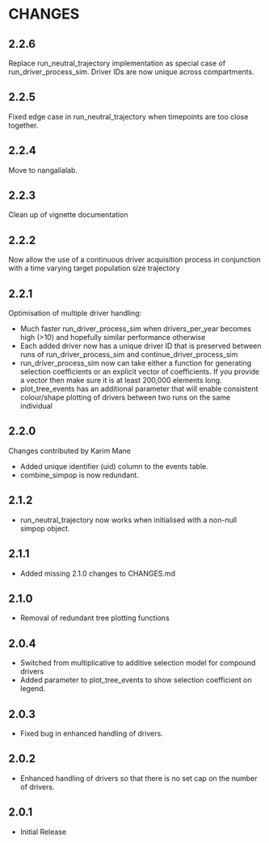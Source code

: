 # CHANGES
## 2.2.6
Replace run_neutral_trajectory implementation as special case of run_driver_process_sim. Driver IDs are now unique across compartments.

## 2.2.5
Fixed edge case in run_neutral_trajectory when timepoints are too close together.
## 2.2.4
Move to nangalialab.
## 2.2.3
Clean up of vignette documentation
## 2.2.2
Now allow the use of a continuous driver acquisition process in conjunction with a time varying target population size trajectory
## 2.2.1
Optimisation of multiple driver handling: 
* Much faster run_driver_process_sim when drivers_per_year becomes high (>10)  and hopefully similar performance otherwise
* Each added driver now has a unique driver ID that is preserved between runs of run_driver_process_sim and continue_driver_process_sim
* run_driver_process_sim now can take either a function for generating selection coefficients or an explicit vector of coefficients.  If you provide a vector then make sure it is at least 200,000 elements long.
* plot_tree_events has an additional parameter that will enable consistent colour/shape plotting of drivers between two runs on the same individual

## 2.2.0

Changes contributed by Karim Mane

* Added unique identifier (uid) column to the events table. 
* combine_simpop is now redundant.

## 2.1.2

* run_neutral_trajectory now works when initialised with a non-null simpop object.

## 2.1.1

* Added missing 2.1.0  changes to CHANGES.md

## 2.1.0

* Removal of redundant tree plotting functions

## 2.0.4

* Switched from multiplicative to additive selection model for compound drivers
* Added parameter to plot_tree_events to show selection coefficient on legend.

## 2.0.3

* Fixed bug in enhanced handling of drivers.

## 2.0.2

* Enhanced handling of drivers so that there is no set cap on the number of drivers.

## 2.0.1

* Initial Release
